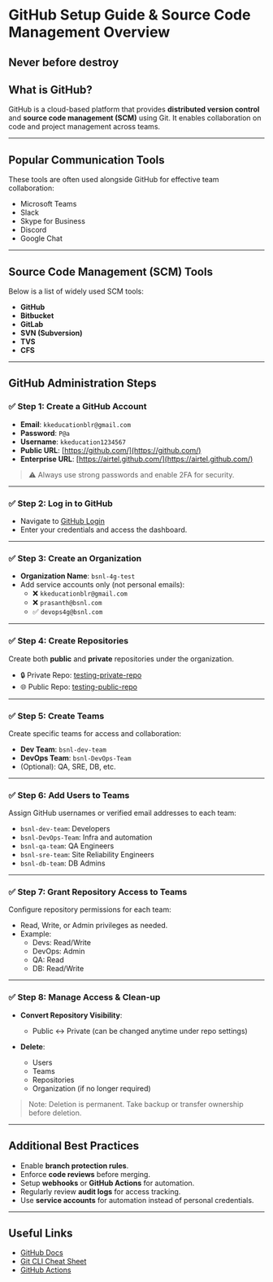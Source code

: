 # GitHub Setup Guide & Source Code Management Overview
Never before destroy
---

## What is GitHub?

GitHub is a cloud-based platform that provides **distributed version control** and **source code management (SCM)** using Git. It enables collaboration on code and project management across teams.

---

## Popular Communication Tools

These tools are often used alongside GitHub for effective team collaboration:

- Microsoft Teams
- Slack
- Skype for Business
- Discord
- Google Chat

---

## Source Code Management (SCM) Tools

Below is a list of widely used SCM tools:

- **GitHub**
- **Bitbucket**
- **GitLab**
- **SVN (Subversion)**
- **TVS**
- **CFS**

---

## GitHub Administration Steps

### ✅ Step 1: Create a GitHub Account

- **Email**: `kkeducationblr@gmail.com`
- **Password**: `P@a`
- **Username**: `kkeducation1234567`
- **Public URL**: [https://github.com/](https://github.com/)
- **Enterprise URL**: [https://airtel.github.com/](https://airtel.github.com/)

> ⚠️ Always use strong passwords and enable 2FA for security.

---

### ✅ Step 2: Log in to GitHub

- Navigate to [GitHub Login](https://github.com/login)
- Enter your credentials and access the dashboard.

---

### ✅ Step 3: Create an Organization

- **Organization Name**: `bsnl-4g-test`
- Add service accounts only (not personal emails):
  - ❌ `kkeducationblr@gmail.com`
  - ❌ `prasanth@bsnl.com`
  - ✅ `devops4g@bsnl.com`

---

### ✅ Step 4: Create Repositories

Create both **public** and **private** repositories under the organization.

- 🔒 Private Repo: [testing-private-repo](https://github.com/bsnl-4g-test/testing-private-repo)
- 🌐 Public Repo: [testing-public-repo](https://github.com/bsnl-4g-test/testing-public-repo)

---

### ✅ Step 5: Create Teams

Create specific teams for access and collaboration:

- **Dev Team**: `bsnl-dev-team`
- **DevOps Team**: `bsnl-DevOps-Team`
- (Optional): QA, SRE, DB, etc.

---

### ✅ Step 6: Add Users to Teams

Assign GitHub usernames or verified email addresses to each team:

- `bsnl-dev-team`: Developers
- `bsnl-DevOps-Team`: Infra and automation
- `bsnl-qa-team`: QA Engineers
- `bsnl-sre-team`: Site Reliability Engineers
- `bsnl-db-team`: DB Admins

---

### ✅ Step 7: Grant Repository Access to Teams

Configure repository permissions for each team:

- Read, Write, or Admin privileges as needed.
- Example:
  - Devs: Read/Write
  - DevOps: Admin
  - QA: Read
  - DB: Read/Write

---

### ✅ Step 8: Manage Access & Clean-up

- **Convert Repository Visibility**:
  - Public ↔ Private (can be changed anytime under repo settings)

- **Delete**:
  - Users
  - Teams
  - Repositories
  - Organization (if no longer required)

> Note: Deletion is permanent. Take backup or transfer ownership before deletion.

---

## Additional Best Practices

- Enable **branch protection rules**.
- Enforce **code reviews** before merging.
- Setup **webhooks** or **GitHub Actions** for automation.
- Regularly review **audit logs** for access tracking.
- Use **service accounts** for automation instead of personal credentials.

---

## Useful Links

- [GitHub Docs](https://docs.github.com/)
- [Git CLI Cheat Sheet](https://education.github.com/git-cheat-sheet-education.pdf)
- [GitHub Actions](https://docs.github.com/en/actions)
